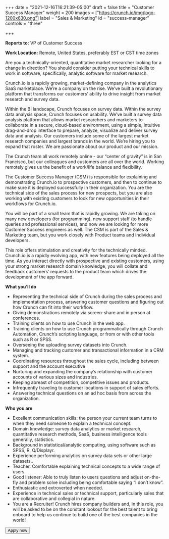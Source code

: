 +++
date = "2021-12-16T16:21:39-05:00"
draft = false
title = "Customer Success Manager"
weight = 200
images = ["https://crunch.io/img/logo-1200x630.png"]
label = "Sales & Marketing"
id = "success-manager"
controls = "three"

+++

**Reports to:** VP of Customer Success

**Work Location:** Remote, United States, preferably EST or CST time zones

Are you a technically-oriented, quantitative market researcher looking for a change in direction? You should consider putting your technical skills to work in software, specifically, analytic software for market research.

Crunch.io is a rapidly growing, market-defining company in the analytics SaaS marketplace. We’re a company on the rise. We’ve built a revolutionary platform that transforms our customers’ ability to drive insight from market research and survey data.

Within the BI landscape, Crunch focuses on survey data. Within the survey data analysis space, Crunch focuses on usability. We’ve built a survey data analysis platform that allows market researchers and marketers to collaborate in a secure, cloud-based environment, using a simple, intuitive drag-and-drop interface to prepare, analyze, visualize and deliver survey data and analysis. Our customers include some of the largest market research companies and largest brands in the world. We’re hiring you to expand that roster. We are passionate about our product and our mission.

The Crunch team all work remotely online - our “center of gravity” is in San Francisco, but our colleagues and customers are all over the world. Working remotely gives us the benefit of a  work/life balance and flexibility.

The Customer Success Manager (CSM) is responsible for explaining and demonstrating Crunch.io to prospective customers, and then to continue to make sure it is deployed successfully in their organization. You are the technical side of the sales process for new prospects, but you are also working with existing customers to look for new opportunities in their workflows for Crunch.io.

You will be part of a small team that is rapidly growing. We are taking on many new developers (for programming), new support staff (to handle queries and professional services), and now we are looking for more Customer Success engineers as well. The CSM is part of the Sales & Marketing team, but you work closely with Product teams and individual developers.

This role offers stimulation and creativity for the technically minded. Crunch.io is a rapidly evolving app, with new features being deployed all the time. As you interact directly with prospective and existing customers, using your strong market research domain knowledge, you will collate and feedback customers’ requests to the product team which drives the development of the app forward.

**What you’ll do**

- Representing the technical side of Crunch during the sales process and implementation process, answering customer questions and figuring out how Crunch can fit into their workflow.
- Giving demonstrations remotely via screen-share and in person at conferences.
- Training clients on how to use Crunch in the web app.
- Training clients on how to use Crunch programmatically through Crunch Automation, Crunch’s scripting language, or from or with other tools such as R or SPSS.
- Overseeing the uploading survey datasets into Crunch.
- Managing and tracking customer and transactional information in a CRM system.
- Coordinating resources throughout the sales cycle, including between support and the account executive
- Nurturing and expanding the company’s relationship with customer accounts of various sizes and industries.
- Keeping abreast of competition, competitive issues and products.
- Infrequently traveling to customer locations in support of sales efforts.
- Answering technical questions on an ad hoc basis from across the organization.

**Who you are**

- Excellent communication skills: the person your current team turns to when they need someone to explain a technical concept.
- Domain knowledge: survey data analytics or market research, quantitative research methods, SaaS, business intelligence tools generally, statistics.
- Background in statistical/analytic computing, using software such as SPSS, R, Q/Displayr.
- Experience performing analytics on survey data sets or other large datasets..
- Teacher. Comfortable explaining technical concepts to a wide range of users.
- Good listener: Able to truly listen to users questions and adjust on-the-fly and problem solve including being comfortable saying “I don’t know”.
- Enthusiastic and extroverted when needed.
- Experience in technical sales or technical support, particularly sales that are collaborative and collegial in nature.
- You are a Recruiter! Crunch hires company builders and, in this role, you will be asked to be on the constant lookout for the best talent to bring onboard to help us continue to build one of the best companies in the world!


<button class="btn btn-success" onclick="location.href='https://smrtr.io/4F6hw';">Apply now</button>
